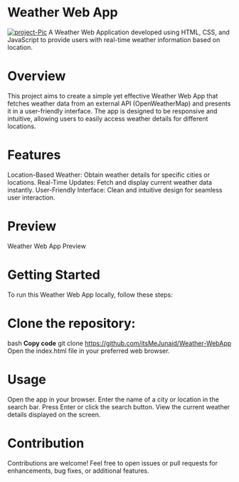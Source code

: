 <h1>Weather Web App</h1>

<a href="https://ibb.co/3YqQZ5r"><img src="https://i.ibb.co/Hps38LF/project-Pic.png" alt="project-Pic" border="0"></a>
A Weather Web Application developed using HTML, CSS, and JavaScript to provide users with real-time weather information based on location.

<h1>Overview</h1>
This project aims to create a simple yet effective Weather Web App that fetches weather data from an external API (OpenWeatherMap) and presents it in a user-friendly interface. The app is designed to be responsive and intuitive, allowing users to easily access weather details for different locations.

<h1>Features</h1>
Location-Based Weather: Obtain weather details for specific cities or locations.
Real-Time Updates: Fetch and display current weather data instantly.
User-Friendly Interface: Clean and intuitive design for seamless user interaction.
<h1>Preview</h1>
Weather Web App Preview

<h1>Getting Started</h1>
To run this Weather Web App locally, follow these steps:

<h1>Clone the repository:</h1>

bash
**Copy code**
git clone https://github.com/itsMeJunaid/Weather-WebApp
Open the index.html file in your preferred web browser.

<h1>Usage</h1>
Open the app in your browser.
Enter the name of a city or location in the search bar.
Press Enter or click the search button.
View the current weather details displayed on the screen.

<h1>Contribution</h1>
Contributions are welcome! Feel free to open issues or pull requests for enhancements, bug fixes, or additional features.
